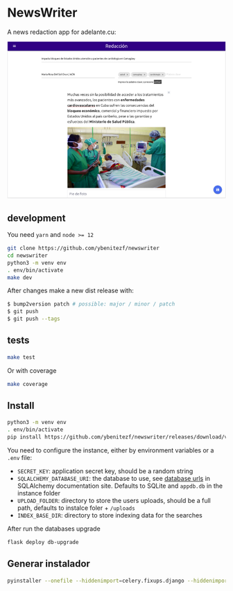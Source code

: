 # NewsWriter

A news redaction app for adelante.cu:

![NewsWriter UI](newswriter.png)

## development

You need `yarn` and `node >= 12`

```bash
git clone https://github.com/ybenitezf/newswriter
cd newswriter
python3 -m venv env
. env/bin/activate
make dev
```

After changes make a new dist release with:

```bash
$ bump2version patch # possible: major / minor / patch
$ git push
$ git push --tags
```

## tests

```bash
make test
```

Or with coverage

```bash
make coverage
```

## Install

```bash
python3 -m venv env
. env/bin/activate
pip install https://github.com/ybenitezf/newswriter/releases/download/v0.0.5/newswriter-0.0.5-py2.py3-none-any.whl
```

You need to configure the instance, either by environment variables or a `.env` file:

- `SECRET_KEY`: application secret key, should be a random string
- `SQLALCHEMY_DATABASE_URI`: the database to use, see [database urls](https://docs.sqlalchemy.org/en/14/core/engines.html#database-urls) in SQLAlchemy documentation site. Defaults to SQLite and `appdb.db` in the instance folder
- `UPLOAD_FOLDER`: directory to store the users uploads, should be a full path, defaults to instalce foler + `/uploads`
- `INDEX_BASE_DIR`: directory to store indexing data for the searches

After run the databases upgrade

```bash
flask deploy db-upgrade
```

## Generar instalador

```bash
pyinstaller --onefile --hiddenimport=celery.fixups.django --hiddenimport='celery.fixups' --add-data 'newswriter/templates:newswriter/templates' --add-data 'newswriter/static:newswriter/static' --add-data 'newswriter/migrations:newswriter/migrations' --hiddenimport=newswriter.config newswritercli.py
```
